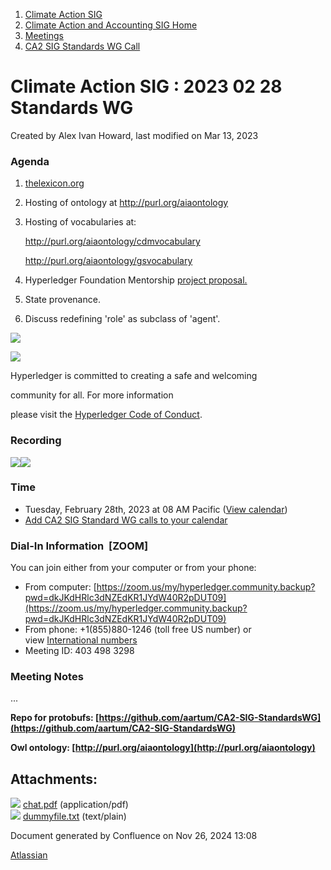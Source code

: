 1. [Climate Action SIG](index.html)
2. [Climate Action and Accounting SIG Home](Climate-Action-and-Accounting-SIG-Home_19005445.html)
3. [Meetings](Meetings_19005583.html)
4. [CA2 SIG Standards WG Call](CA2-SIG-Standards-WG-Call_19007176.html)

# Climate Action SIG : 2023 02 28 Standards WG

Created by Alex Ivan Howard, last modified on Mar 13, 2023

### Agenda

1. [thelexicon.org](http://thelexicon.org)
2. Hosting of ontology at http://purl.org/aiaontology
3. Hosting of vocabularies at: 
   
   http://purl.org/aiaontology/cdmvocabulary
   
   http://purl.org/aiaontology/gsvocabulary
   
4. Hyperledger Foundation Mentorship [project proposal.](https://lf-hyperledger.atlassian.net/wiki/display/INTERN/Project+Proposal)
5. State provenance.
6. Discuss redefining 'role' as subclass of 'agent'.

![](https://wiki.hyperledger.org/download/attachments/29034696/Antitrustnotice.png?version=1&modificationDate=1581695654000&api=v2)

![](https://wiki.hyperledger.org/download/attachments/2392771/welcome.png?version=2&modificationDate=1572450107000&api=v2)

Hyperledger is committed to creating a safe and welcoming

community for all. For more information

please visit the [Hyperledger Code of Conduct](https://lf-hyperledger.atlassian.net/wiki/display/HYP/Hyperledger+Code+of+Conduct).

### Recording

[![](attachments/thumbnails/19010122/19010136)](attachments/19010122/19010136.pdf)![](plugins/servlet/confluence/placeholder/unknown-attachment)

### **Time**

- Tuesday, February 28th, 2023 at 08 AM Pacific ([View calendar](https://lists.hyperledger.org/g/climate-sig/calendar))
- [Add CA2 SIG Standard WG calls to your calendar](https://lf-hyperledger.atlassian.net/wiki/download/attachments/19009983/invite.ics?version=1&modificationDate=1673879601000&api=v2)

### **Dial-In Information  \[ZOOM]**

You can join either from your computer or from your phone:

- From computer: [https://zoom.us/my/hyperledger.community.backup?pwd=dkJKdHRlc3dNZEdKR1JYdW40R2pDUT09](https://zoom.us/my/hyperledger.community.backup?pwd=dkJKdHRlc3dNZEdKR1JYdW40R2pDUT09)
- From phone: +1(855)880-1246 (toll free US number) or view [International numbers](https://zoom.us/u/bAaJoyznp)
- Meeting ID: 403 498 3298

### **Meeting Notes**

...

**Repo for protobufs: [https://github.com/aartum/CA2-SIG-StandardsWG](https://github.com/aartum/CA2-SIG-StandardsWG)**

**Owl ontology: [http://purl.org/aiaontology](http://purl.org/aiaontology)**

## Attachments:

![](images/icons/bullet_blue.gif) [chat.pdf](attachments/19010122/19010136.pdf) (application/pdf)  
![](images/icons/bullet_blue.gif) [dummyfile.txt](attachments/19010122/19010137.txt) (text/plain)

Document generated by Confluence on Nov 26, 2024 13:08

[Atlassian](http://www.atlassian.com/)
